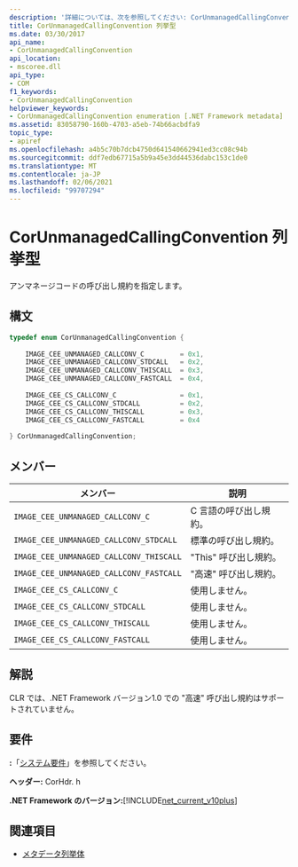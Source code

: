 ```yaml
---
description: '詳細については、次を参照してください: CorUnmanagedCallingConvention 列挙型'
title: CorUnmanagedCallingConvention 列挙型
ms.date: 03/30/2017
api_name:
- CorUnmanagedCallingConvention
api_location:
- mscoree.dll
api_type:
- COM
f1_keywords:
- CorUnmanagedCallingConvention
helpviewer_keywords:
- CorUnmanagedCallingConvention enumeration [.NET Framework metadata]
ms.assetid: 83058790-160b-4703-a5eb-74b66acbdfa9
topic_type:
- apiref
ms.openlocfilehash: a4b5c70b7dcb4750d641540662941ed3cc08c94b
ms.sourcegitcommit: ddf7edb67715a5b9a45e3dd44536dabc153c1de0
ms.translationtype: MT
ms.contentlocale: ja-JP
ms.lasthandoff: 02/06/2021
ms.locfileid: "99707294"
---
```

# <a name="corunmanagedcallingconvention-enumeration"></a>CorUnmanagedCallingConvention 列挙型

アンマネージコードの呼び出し規約を指定します。  
  
## <a name="syntax"></a>構文  
  
```cpp  
typedef enum CorUnmanagedCallingConvention {  
  
    IMAGE_CEE_UNMANAGED_CALLCONV_C         = 0x1,  
    IMAGE_CEE_UNMANAGED_CALLCONV_STDCALL   = 0x2,  
    IMAGE_CEE_UNMANAGED_CALLCONV_THISCALL  = 0x3,  
    IMAGE_CEE_UNMANAGED_CALLCONV_FASTCALL  = 0x4,  
  
    IMAGE_CEE_CS_CALLCONV_C                = 0x1,  
    IMAGE_CEE_CS_CALLCONV_STDCALL          = 0x2,  
    IMAGE_CEE_CS_CALLCONV_THISCALL         = 0x3,  
    IMAGE_CEE_CS_CALLCONV_FASTCALL         = 0x4  
  
} CorUnmanagedCallingConvention;  
```  
  
## <a name="members"></a>メンバー  
  
|メンバー|説明|  
|------------|-----------------|  
|`IMAGE_CEE_UNMANAGED_CALLCONV_C`|C 言語の呼び出し規約。|  
|`IMAGE_CEE_UNMANAGED_CALLCONV_STDCALL`|標準の呼び出し規約。|  
|`IMAGE_CEE_UNMANAGED_CALLCONV_THISCALL`|"This" 呼び出し規約。|  
|`IMAGE_CEE_UNMANAGED_CALLCONV_FASTCALL`|"高速" 呼び出し規約。|  
|`IMAGE_CEE_CS_CALLCONV_C`|使用しません。|  
|`IMAGE_CEE_CS_CALLCONV_STDCALL`|使用しません。|  
|`IMAGE_CEE_CS_CALLCONV_THISCALL`|使用しません。|  
|`IMAGE_CEE_CS_CALLCONV_FASTCALL`|使用しません。|  
  
## <a name="remarks"></a>解説  

 CLR では、.NET Framework バージョン1.0 での "高速" 呼び出し規約はサポートされていません。  
  
## <a name="requirements"></a>要件  

 **:**「[システム要件](../../get-started/system-requirements.md)」を参照してください。  
  
 **ヘッダー:** CorHdr. h  
  
 **.NET Framework のバージョン:**[!INCLUDE[net_current_v10plus](../../../../includes/net-current-v10plus-md.md)]  
  
## <a name="see-also"></a>関連項目

- [メタデータ列挙体](metadata-enumerations.md)
